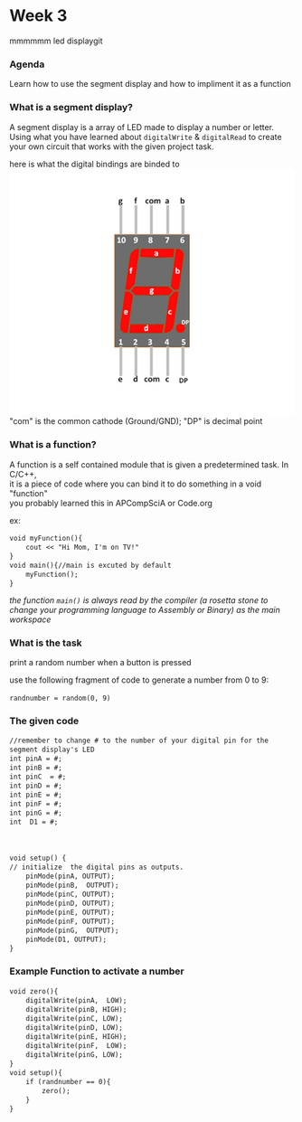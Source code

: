 # Week 3  

mmmmmm led displaygit 
### Agenda  

Learn how to use the segment display and how to impliment it as a function

### What is a segment display?  

A segment display is a array of LED made to display a number or letter.  
Using what you have learned about `digitalWrite` & `digitalRead` to create your own
circuit that works with the given project task.

here is what the digital bindings are binded to  
![segmentdisplaypinout](7-Segment-display-Pin-Configuration.png)  
"com" is the common cathode (Ground/GND); "DP" is decimal point

### What is a function?  

A function is a self contained module that is given a predetermined task. In C/C++,  
it is a piece of code where you can bind it to do something in a void "function"  
you probably learned this in APCompSciA or Code.org  

ex:

    void myFunction(){
        cout << "Hi Mom, I'm on TV!"
    }
    void main(){//main is excuted by default
        myFunction();
    }

*the function `main()` is always read by the compiler (a rosetta stone to change your programming language to Assembly or Binary) as the main workspace*  

### What is the task

print a random number when a button is pressed

use the following fragment of code to generate a number from 0 to 9:

`randnumber = random(0, 9)`

### The given code  

    //remember to change # to the number of your digital pin for the segment display's LED
    int pinA = #;
    int pinB = #;
    int pinC  = #;
    int pinD = #;
    int pinE = #;
    int pinF = #;
    int pinG = #;
    int  D1 = #;



    void setup() {                
    // initialize  the digital pins as outputs.
        pinMode(pinA, OUTPUT);     
        pinMode(pinB,  OUTPUT);     
        pinMode(pinC, OUTPUT);     
        pinMode(pinD, OUTPUT);     
        pinMode(pinE, OUTPUT);     
        pinMode(pinF, OUTPUT);     
        pinMode(pinG,  OUTPUT);   
        pinMode(D1, OUTPUT);  
    }

### Example Function to activate a number

    void zero(){
        digitalWrite(pinA,  LOW);   
        digitalWrite(pinB, HIGH);   
        digitalWrite(pinC, LOW);   
        digitalWrite(pinD, LOW);   
        digitalWrite(pinE, HIGH);   
        digitalWrite(pinF,  LOW);   
        digitalWrite(pinG, LOW); 
    }
    void setup(){
        if (randnumber == 0){
            zero();
        }
    }